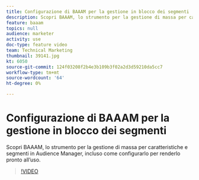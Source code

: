 ```yaml
---
title: Configurazione di BAAAM per la gestione in blocco dei segmenti
description: Scopri BAAAM, lo strumento per la gestione di massa per caratteristiche e segmenti in Audience Manager, incluso come configurarlo per renderlo pronto all’uso.
feature: baaam
topics: null
audience: marketer
activity: use
doc-type: feature video
team: Technical Marketing
thumbnail: 39141.jpg
kt: 6050
source-git-commit: 124f03208f2b4e3b109b3f02a2d3d59210da5cc7
workflow-type: tm+mt
source-wordcount: '64'
ht-degree: 0%

---
```



# Configurazione di BAAAM per la gestione in blocco dei segmenti

Scopri BAAAM, lo strumento per la gestione di massa per caratteristiche e segmenti in Audience Manager, incluso come configurarlo per renderlo pronto all’uso.

>[!VIDEO](https://video.tv.adobe.com/v/39141/?quality=12&learn=on)
